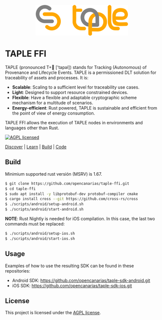 <div align="center">
<img src="https://raw.githubusercontent.com/opencanarias/public-resources/master/images/taple-logo-readme.png">
</div>

# TAPLE FFI
TAPLE (pronounced T+🍎 ['tapəl]) stands for Tracking (Autonomous) of Provenance and Lifecycle Events. TAPLE is a permissioned DLT solution for traceability of assets and processes. It is:

- **Scalable**: Scaling to a sufficient level for traceability use cases. 
- **Light**: Designed to support resource constrained devices.
- **Flexible**: Have a flexible and adaptable cryptographic scheme mechanism for a multitude of scenarios.
- **Energy-efficient**: Rust powered, TAPLE is sustainable and efficient from the point of view of energy consumption.

TAPLE FFI allows the execution of TAPLE nodes in environments and languages other than Rust.

[![AGPL licensed][agpl-badge]][agpl-url]

[agpl-badge]: https://img.shields.io/badge/license-AGPL-blue.svg
[agpl-url]: https://github.com/opencanarias/taple-core/blob/master/LICENSE

[Discover](https://www.taple.es/docs/discover) | [Learn](https://www.taple.es/docs/learn) | [Build](https://www.taple.es/docs/build) | 
[Code](https://github.com/search?q=topic%3Ataple+org%3Aopencanarias++fork%3Afalse+archived%3Afalse++is%3Apublic&type=repositories)

## Build
Minimium supported rust versión (MSRV) is 1.67.

```bash
$ git clone https://github.com/opencanarias/taple-ffi.git
$ cd taple-ffi
$ sudo apt install -y libprotobuf-dev protobuf-compiler cmake
$ cargo install cross --git https://github.com/cross-rs/cross
$ ./scripts/android/setup-android.sh
$ ./scripts/android/start-android.sh
```

**NOTE**: Rust Nightly is needed for iOS compilation. In this case, the last two commands must be replaced:

```bash
$ ./scripts/android/setup-ios.sh
$ ./scripts/android/start-ios.sh
```

## Usage
Examples of how to use the resulting SDK can be found in these repositories:

- Android SDK: https://github.com/opencanarias/taple-sdk-android.git
- iOS SDK: https://github.com/opencanarias/taple-sdk-ios.git

## License
This project is licensed under the [AGPL license](./LICENSE).
